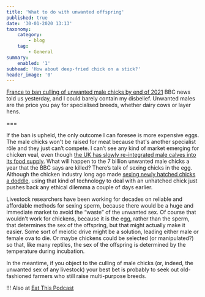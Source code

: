 ```yaml
---
title: 'What to do with unwanted offspring'
published: true
date: '30-01-2020 13:13'
taxonomy:
    category:
        - blog
    tag:
        - General
summary:
    enabled: '1'
subhead: 'How about deep-fried chick on a stick?'
header_image: '0'
--- 
```


[France to ban culling of unwanted male chicks by end of 2021](https://www.bbc.co.uk/news/world-europe-51301915) BBC news told us yesterday, and I could barely contain my disbelief. Unwanted males are the price you pay for specialised breeds, whether dairy cows or layer hens.

===

If the ban is upheld, the only outcome I can foresee is more expensive eggs. The male chicks won't be raised for meat because that's another specialist rôle and they just can’t compete. I can’t see any kind of market emerging for chicken veal, even though [the UK has slowly re-integrated male calves into its food supply](https://www.eatthispodcast.com/whatever-happened-to-british-veal/). What will happen to the 7 billion unwanted male chicks a year that the BBC says are killed? There’s talk of sexing chicks in the egg. Although the chicken industry long ago made [sexing newly hatched chicks a doddle](https://en.wikipedia.org/wiki/Sex-link), using that kind of technology to deal with an unhatched chick just pushes back any ethical dilemma a couple of days earlier.

Livestock researchers have been working for decades on reliable and affordable methods for sexing sperm, because there would be a huge and immediate market to avoid the “waste” of the unwanted sex. Of course that wouldn’t work for chickens, because it is the egg, rather than the sperm, that determines the sex of the offspring, but that might actually make it easier. Some sort of meiotic drive might be a solution, leading either male or female ova to die. Or maybe chickens could be selected (or manipulated?) so that, like many reptiles, the sex of the offspring is determined by the temperature during incubation.

In the meantime, if you object to the culling of male chicks (or, indeed, the unwanted sex of any livestock) your best bet is probably to seek out old-fashioned farmers who still raise multi-purpose breeds.

!!! Also at [Eat This Podcast](https://www.eatthispodcast.com/what-to-do-with-unwanted-offspring/)
